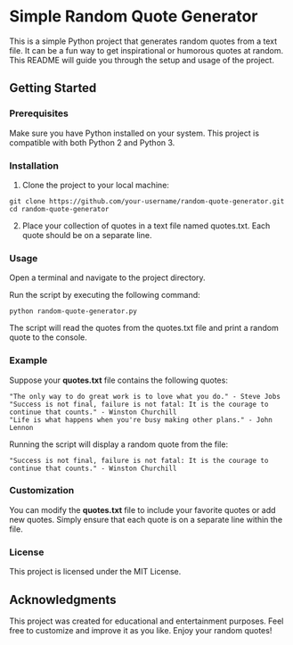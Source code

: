 # Simple Random Quote Generator

This is a simple Python project that generates random quotes from a text file. It can be a fun way to get inspirational or humorous quotes at random. This README will guide you through the setup and usage of the project.

## Getting Started

### Prerequisites

Make sure you have Python installed on your system. This project is compatible with both Python 2 and Python 3.

### Installation

1. Clone the project to your local machine:

```
git clone https://github.com/your-username/random-quote-generator.git
cd random-quote-generator
```

2. Place your collection of quotes in a text file named quotes.txt. Each quote should be on a separate line.

### Usage

Open a terminal and navigate to the project directory.

Run the script by executing the following command:

```
python random-quote-generator.py
```

The script will read the quotes from the quotes.txt file and print a random quote to the console.

### Example

Suppose your **quotes.txt** file contains the following quotes:

```
"The only way to do great work is to love what you do." - Steve Jobs
"Success is not final, failure is not fatal: It is the courage to continue that counts." - Winston Churchill
"Life is what happens when you're busy making other plans." - John Lennon
```

Running the script will display a random quote from the file:

```
"Success is not final, failure is not fatal: It is the courage to continue that counts." - Winston Churchill
```

### Customization

You can modify the **quotes.txt** file to include your favorite quotes or add new quotes. Simply ensure that each quote is on a separate line within the file.

### License

This project is licensed under the MIT License.

## Acknowledgments

This project was created for educational and entertainment purposes.
Feel free to customize and improve it as you like. Enjoy your random quotes!
